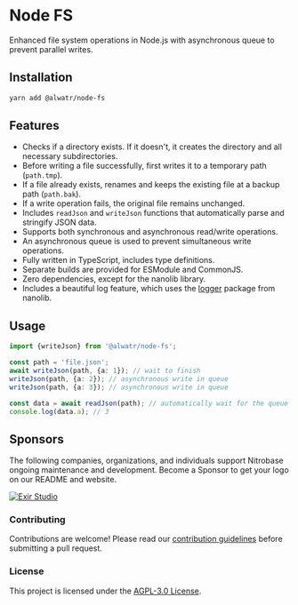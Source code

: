# Node FS

Enhanced file system operations in Node.js with asynchronous queue to prevent parallel writes.

## Installation

```bash
yarn add @alwatr/node-fs
```

## Features

- Checks if a directory exists. If it doesn't, it creates the directory and all necessary subdirectories.
- Before writing a file successfully, first writes it to a temporary path (`path.tmp`).
- If a file already exists, renames and keeps the existing file at a backup path (`path.bak`).
- If a write operation fails, the original file remains unchanged.
- Includes `readJson` and `writeJson` functions that automatically parse and stringify JSON data.
- Supports both synchronous and asynchronous read/write operations.
- An asynchronous queue is used to prevent simultaneous write operations.
- Fully written in TypeScript, includes type definitions.
- Separate builds are provided for ESModule and CommonJS.
- Zero dependencies, except for the nanolib library.
- Includes a beautiful log feature, which uses the [logger](https://github.com/Alwatr/nanolib/tree/next/packages/logger) package from nanolib.

## Usage

```typescript
import {writeJson} from '@alwatr/node-fs';

const path = 'file.json';
await writeJson(path, {a: 1}); // wait to finish
writeJson(path, {a: 2}); // asynchronous write in queue
writeJson(path, {a: 3}); // asynchronous write in queue

const data = await readJson(path); // automatically wait for the queue to finish
console.log(data.a); // 3
```

## Sponsors

The following companies, organizations, and individuals support Nitrobase ongoing maintenance and development. Become a Sponsor to get your logo on our README and website.

[![Exir Studio](https://avatars.githubusercontent.com/u/181194967?s=200&v=4)](https://exirstudio.com)

### Contributing

Contributions are welcome! Please read our [contribution guidelines](https://github.com/Alwatr/.github/blob/next/CONTRIBUTING.md) before submitting a pull request.

### License

This project is licensed under the [AGPL-3.0 License](LICENSE).
